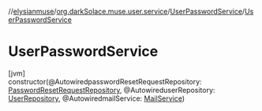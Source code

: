 //[elysianmuse](../../../index.md)/[org.darkSolace.muse.user.service](../index.md)/[UserPasswordService](index.md)/[UserPasswordService](-user-password-service.md)

# UserPasswordService

[jvm]\
constructor(@AutowiredpasswordResetRequestRepository: [PasswordResetRequestRepository](../../org.darkSolace.muse.user.repository/-password-reset-request-repository/index.md), @AutowireduserRepository: [UserRepository](../../org.darkSolace.muse.user.repository/-user-repository/index.md), @AutowiredmailService: [MailService](../../org.darkSolace.muse.mail.service/-mail-service/index.md))
